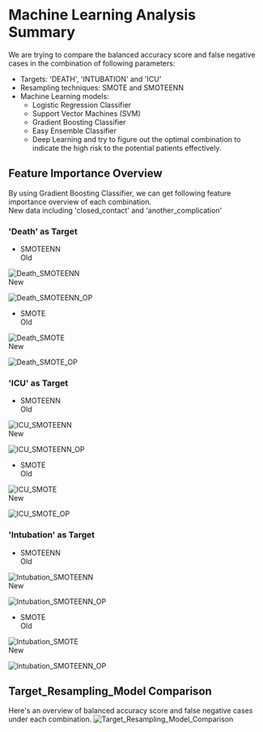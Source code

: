 # Machine Learning Analysis Summary

We are trying to compare the balanced accuracy score and false negative cases in the combination of following parameters:
- Targets: 'DEATH', 'INTUBATION' and 'ICU' 
- Resampling techniques: SMOTE and SMOTEENN
- Machine Learning models: 
    - Logistic Regression Classifier
    - Support Vector Machines (SVM)
    - Gradient Boosting Classifier
    - Easy Ensemble Classifier
    - Deep Learning
and try to figure out the optimal combination to indicate the high risk to the potential patients effectively.

## Feature Importance Overview
By using Gradient Boosting Classifier, we can get following feature importance overview of each combination.
<br>New data including 'closed_contact' and 'another_complication'

### 'Death' as Target 
- SMOTEENN
<br>Old

![Death_SMOTEENN](./Image/Death_SMOTEENN.png)
<br>New

![Death_SMOTEENN_OP](./Image/Death_SMOTEENN_OP.png)  

- SMOTE
<br>Old

![Death_SMOTE](./Image/Death_SMOTE.png)
<br>New

![Death_SMOTE_OP](./Image/Death_SMOTE_OP.png)

### 'ICU' as Target
- SMOTEENN
<br>Old

![ICU_SMOTEENN](./Image/ICU_SMOTEENN.png)
<br>New

![ICU_SMOTEENN_OP](./Image/ICU_SMOTEENN_OP.png)

- SMOTE
<br>Old

![ICU_SMOTE](./Image/ICU_SMOTE.png)
<br>New

![ICU_SMOTE_OP](./Image/ICU_SMOTE_OP.png)

### 'Intubation' as Target
- SMOTEENN
<br>Old

![Intubation_SMOTEENN](./Image/Intubation_SMOTEENN.png)
<br>New

![Intubation_SMOTEENN_OP](./Image/Intubation_SMOTEENN_OP.png)

- SMOTE
<br>Old

![Intubation_SMOTE](./Image/Intubation_SMOTE.png)
<br>New

![Intubation_SMOTEENN_OP](./Image/Intubation_SMOTEENN_OP.png)

## Target_Resampling_Model Comparison
Here's an overview of balanced accuracy score and false negative cases under each combination.
![Target_Resampling_Model_Comparison](./Image/Target_Resampling_Model_Comparison.png)
